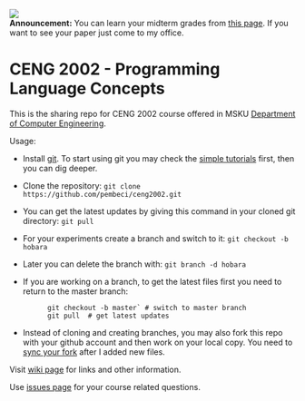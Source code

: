 <img src="https://cdn2.iconfinder.com/data/icons/business-round-icons/500/advertising-64.png"/><br/>
<b>Announcement:</b> You can learn your midterm grades from [this page](http://eng1.mu.edu.tr/~pembeci/grade_chart/?e=S16_2002mid). If you want to see your paper just come to my office.

# CENG 2002 - Programming Language Concepts 
This is the sharing repo for CENG 2002 course offered in MSKU [Department of Computer Engineering](http://bilmuh.mu.edu.tr/).

Usage:

* Install [git](https://git-scm.com/downloads). To start using git you may check the [simple tutorials](https://www.google.com.tr/search?q=git+simple+tutorial) first, then you can dig deeper.
* Clone the repository: `git clone https://github.com/pembeci/ceng2002.git`
* You can get the latest updates by giving this command in your cloned git directory: `git pull` 
* For your experiments create a branch and switch to it: `git checkout -b hobara`
* Later you can delete the branch with: `git branch -d hobara`
* If you are working on a branch, to get the latest files first you need to return to the master branch: 

  ```
        git checkout -b master` # switch to master branch 
        git pull  # get latest updates
  ```      
* Instead of cloning and creating branches, you may also fork this repo with your github account and then work on your local copy. You need to [sync your fork](https://help.github.com/articles/syncing-a-fork/) after I added new files.

Visit [wiki page](https://github.com/pembeci/ceng2002/wiki) for links and other information.

Use [issues page](https://github.com/pembeci/ceng2002/issues) for your course related questions.

